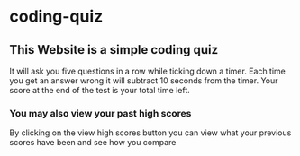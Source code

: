 # coding-quiz

## This Website is a simple coding quiz
It will ask you five questions in a row while ticking down a timer. Each time you get an answer wrong it will subtract 10 seconds from the timer.
Your score at the end of the test is your total time left.

### You may also view your past high scores
By clicking on the view high scores button you can view what your previous scores have been and see how you compare
